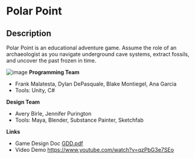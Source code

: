 # Polar Point
## Description
Polar Point is an educational adventure game. Assume the role of an archaeologist as you navigate underground cave systems, extract fossils, and uncover the past frozen in time.

![image](https://github.com/user-attachments/assets/ed7b5361-5ab7-4b0e-8f0e-01d19e1415ab)
**Programming Team** 
- Frank Malatesta, Dylan DePasquale, Blake Montiegel, Ana Garcia
- Tools: Unity, C#

**Design Team** 
- Avery Birle, Jennifer Purington
- Tools: Maya, Blender, Substance Painter, Sketchfab

**Links**
- Game Design Doc [GDD.pdf](https://github.com/user-attachments/files/16317548/GDD.pdf)
- Video Demo https://www.youtube.com/watch?v=qzPbG3e7SEo




